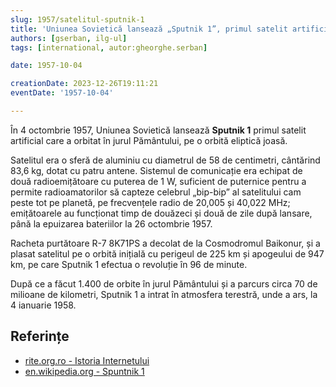 ```yaml
---
slug: 1957/satelitul-sputnik-1
title: 'Uniunea Sovietică lansează „Sputnik 1”, primul satelit artificial'
authors: [gserban, ilg-ul]
tags: [international, autor:gheorghe.serban]

date: 1957-10-04

creationDate: 2023-12-26T19:11:21
eventDate: '1957-10-04'

---
```


În 4 octombrie 1957, Uniunea Sovietică lansează **Sputnik 1**
primul satelit artificial care a orbitat în jurul Pământului,
pe o orbită eliptică joasă.

<!-- truncate -->

Satelitul era o sferă de aluminiu cu diametrul de 58 de centimetri,
cântărind 83,6 kg, dotat cu patru antene. Sistemul de comunicație
era echipat de două radioemițătoare cu puterea de 1 W, suficient de
puternice pentru a permite radioamatorilor să capteze celebrul „bip-bip”
al satelitului cam peste tot pe planetă, pe frecvențele
radio de 20,005 și 40,022 MHz; emițătoarele au funcționat
timp de douăzeci și două de zile
după lansare, până la epuizarea bateriilor la 26 octombrie 1957.

Racheta purtătoare R-7 8K71PS a decolat de la Cosmodromul Baikonur,
și a plasat satelitul pe o orbită inițială cu perigeul de 225 km și
apogeului de 947 km, pe care Sputnik 1 efectua o revoluție în 96 de minute.

După ce a făcut 1.400 de orbite în jurul Pământului și a parcurs
circa 70 de milioane de kilometri, Sputnik 1 a intrat în atmosfera
terestră, unde a ars, la 4 ianuarie 1958.

## Referințe

- [rite.org.ro - Istoria Internetului](https://rite.org.ro/istoria-internetului/)
- [en.wikipedia.org - Spuntnik 1](https://ro.wikipedia.org/wiki/Sputnik_1)
